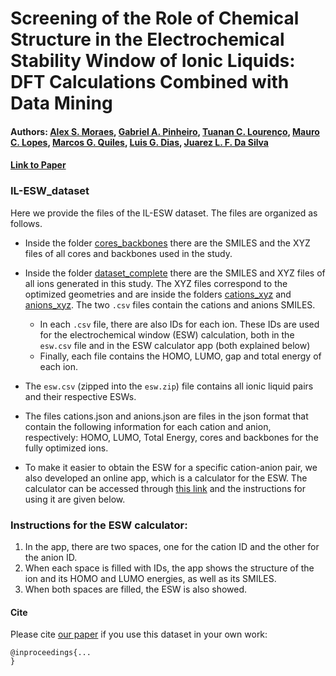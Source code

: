 # Screening of the Role of Chemical Structure in the Electrochemical Stability Window of Ionic Liquids: DFT Calculations Combined with Data Mining
#### Authors: [Alex S. Moraes](https://scholar.google.com/citations?hl=pt-BR&user=bNF_gEsAAAAJ), [Gabriel A. Pinheiro](https://scholar.google.com/citations?hl=pt-BR&user=819H8Y8AAAAJ), [Tuanan C. Lourenço](https://scholar.google.com/citations?hl=pt-BR&user=mbEklmcAAAAJ), [Mauro C. Lopes](https://scholar.google.com/citations?user=L3AnKVMAAAAJ&hl=pt-BR&oi=ao), [Marcos G. Quiles](https://scholar.google.com/citations?view_op=list_works&hl=pt-BR&hl=pt-BR&user=kQXxkc4AAAAJ&sortby=pubdate), [Luis G. Dias](https://scholar.google.com/citations?user=RT9lc-AAAAAJ&hl=pt-BR&oi=ao), [Juarez L. F. Da Silva](https://scholar.google.com/citations?user=wQG1X8wAAAAJ&hl=pt-BR&oi=ao)

#### [Link to Paper](https://pubs.acs.org/doi/abs/10.1021/acs.jcim.2c00748)

### IL-ESW_dataset

Here we provide the files of the IL-ESW dataset. The files are organized as follows.

- Inside the folder [cores_backbones](https://github.com/asmoraes92/IL-ESW_dataset/tree/main/cores_backbones) there are the SMILES and the XYZ files of all cores and backbones used in the study.

- Inside the folder [dataset_complete](https://github.com/asmoraes92/IL-ESW_dataset/tree/main/dataset_complete) there are the SMILES and XYZ files of all ions generated in this study. The XYZ files correspond to the optimized geometries and are inside the folders  [cations_xyz](https://github.com/asmoraes92/IL-ESW_dataset/tree/main/dataset_complete/cations_xyz) and [anions_xyz](https://github.com/asmoraes92/IL-ESW_dataset/tree/main/dataset_complete/anions_xyz). The two `.csv` files contain the cations and anions SMILES.
	- In each `.csv` file, there are also IDs for each ion. These IDs are used for the electrochemical window (ESW) calculation, both in the `esw.csv` file and in the ESW calculator app (both explained below)
	- Finally, each file contains the HOMO, LUMO, gap and total energy of each ion.

- The `esw.csv` (zipped into the `esw.zip`) file contains all ionic liquid pairs and their respective ESWs.

- The files cations.json and anions.json are files in the json format that contain the following information for each cation and anion, respectively: HOMO, LUMO, Total Energy, cores and backbones for the fully optimized ions.

- To make it easier to obtain the ESW for a specific cation-anion pair, we also developed an online app, which is a calculator for the ESW. The calculator can be accessed through [this link](https://esw.pages.dev/) and the instructions for using it are given below.


### Instructions for the ESW calculator:

1. In the app, there are two spaces, one for the cation ID and the other for the anion ID.
2. When each space is filled with IDs, the app shows the structure of the ion and its HOMO and LUMO energies, as well as its SMILES.
3. When both spaces are filled, the ESW is also showed.


#### Cite

Please cite [our paper](...) if you use this dataset in your own work:

```
@inproceedings{...
}
